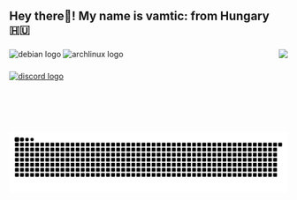 <h2 align="left">Hey there👋! My name is vamtic: from Hungary 🇭🇺</h2>

###

<img align="right" height="150" src="https://i.ibb.co/3dMVtPg/v.png"  />

###

<div align="left">
  <img src="https://cdn.jsdelivr.net/gh/devicons/devicon/icons/debian/debian-original.svg" height="30" alt="debian logo"  />
  <img src="https://cdn.jsdelivr.net/gh/devicons/devicon/icons/debian/archlinux-original.svg" height="30" alt="archlinux logo"  />
</div>

###

<div align="left">
  <a href="https://discord.com/users/765602249153314817" target="_blank">
    <img src="https://img.shields.io/static/v1?message=Discord&logo=discord&label=&color=7289DA&logoColor=white&labelColor=&style=for-the-badge" height="35" alt="discord logo"  />
  </a>
</div>

###

<br clear="both">

<img src="https://raw.githubusercontent.com/vamtic/vamtic/output/snake.svg" alt="Snake animation" />

###
